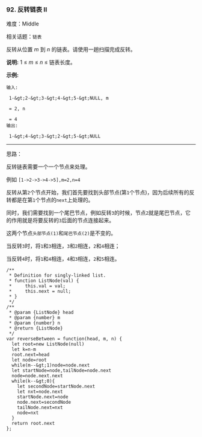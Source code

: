 ### 92. 反转链表 II

难度：Middle

相关话题：`链表`

反转从位置  *m*  到  *n*  的链表。请使用一趟扫描完成反转。



 **说明:** 
1 &le; *m* &le; *n* &le; 链表长度。



 **示例:** 





```
输入:

 1-&gt;2-&gt;3-&gt;4-&gt;5-&gt;NULL, m

 = 2, n

 = 4
输出:

 1-&gt;4-&gt;3-&gt;2-&gt;5-&gt;NULL
```


-----

思路：

反转链表需要一个一个节点来处理。

例如 `[1->2->3->4->5],m=2,n=4`

反转从第`2`个节点开始，我们首先要找到头部节点(第`1`个节点)，因为后续所有的反转都是在第`1`个节点的`next`上处理的。

同时，我们需要找到一个尾巴节点，例如反转`3`的时候，节点`2`就是尾巴节点，它的作用就是将要反转的`3`后面的节点连接起来。

这两个节点`头部节点(1)`和`尾巴节点(2)`是不变的。

当反转`3`时，将`1`和`3`相连，`3`和`2`相连，`2`和`4`相连；

当反转`4`时，将`1`和`4`相连，`4`和`3`相连，`2`和`5`相连。


```
/**
 * Definition for singly-linked list.
 * function ListNode(val) {
 *     this.val = val;
 *     this.next = null;
 * }
 */
/**
 * @param {ListNode} head
 * @param {number} m
 * @param {number} n
 * @return {ListNode}
 */
var reverseBetween = function(head, m, n) {
  let root=new ListNode(null)
  let k=n-m
  root.next=head
  let node=root
  while(m--&gt;1)node=node.next
  let startNode=node,tailNode=node.next
  node=node.next.next
  while(k--&gt;0){
    let secondNode=startNode.next
    let nxt=node.next
    startNode.next=node
    node.next=secondNode
    tailNode.next=nxt
    node=nxt
  }
  return root.next
};



```
